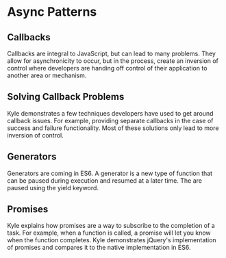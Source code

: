 # Async Patterns

## Callbacks
Callbacks are integral to JavaScript, but can lead to many problems. They allow for asynchronicity to occur, but in the process, create an inversion of control where developers are handing off control of their application to another area or mechanism.

## Solving Callback Problems
Kyle demonstrates a few techniques developers have used to get around callback issues. For example, providing separate callbacks in the case of success and failure functionality. Most of these solutions only lead to more inversion of control.

## Generators
Generators are coming in ES6. A generator is a new type of function that can be paused during execution and resumed at a later time. The are paused using the yield keyword.

## Promises
Kyle explains how promises are a way to subscribe to the completion of a task. For example, when a function is called, a promise will let you know when the function completes. Kyle demonstrates jQuery's implementation of promises and compares it to the native implementation in ES6.

